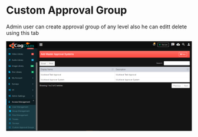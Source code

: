 # Custom Approval Group

Admin user can create approval group of any level also he can editt delete using this tab

![](../../.gitbook/assets/image%20%28132%29.png)

